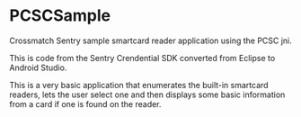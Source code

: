 # PCSCSample
Crossmatch Sentry sample smartcard reader application using the PCSC jni.

This is code from the Sentry Crendential SDK converted from Eclipse to
Android Studio.

This is a very basic application that enumerates the built-in smartcard
readers, lets the user select one and then displays some basic information
from a card if one is found on the reader.


